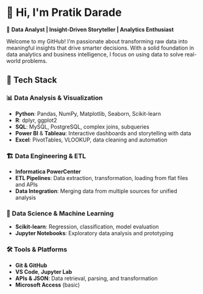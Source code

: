 # 👋 Hi, I'm Pratik Darade

🎯 **Data Analyst | Insight-Driven Storyteller | Analytics Enthusiast**

Welcome to my GitHub! I'm passionate about transforming raw data into meaningful insights that drive smarter decisions. With a solid foundation in data analytics and business intelligence, I focus on using data to solve real-world problems.

## 🧰 Tech Stack

### 📊 Data Analysis & Visualization
- **Python**: Pandas, NumPy, Matplotlib, Seaborn, Scikit-learn
- **R**: dplyr, ggplot2
- **SQL**: MySQL, PostgreSQL, complex joins, subqueries
- **Power BI** & **Tableau**: Interactive dashboards and storytelling with data
- **Excel**: PivotTables, VLOOKUP, data cleaning and automation

### 🏗️ Data Engineering & ETL
- **Informatica PowerCenter**
- **ETL Pipelines**: Data extraction, transformation, loading from flat files and APIs
- **Data Integration**: Merging data from multiple sources for unified analysis

### 🧪 Data Science & Machine Learning
- **Scikit-learn**: Regression, classification, model evaluation
- **Jupyter Notebooks**: Exploratory data analysis and prototyping

### 🛠️ Tools & Platforms
- **Git & GitHub**
- **VS Code**, **Jupyter Lab**
- **APIs & JSON**: Data retrieval, parsing, and transformation
- **Microsoft Access** (basic)
